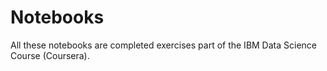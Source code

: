 # Notebooks
All these notebooks are completed exercises part of the IBM Data Science Course (Coursera).

